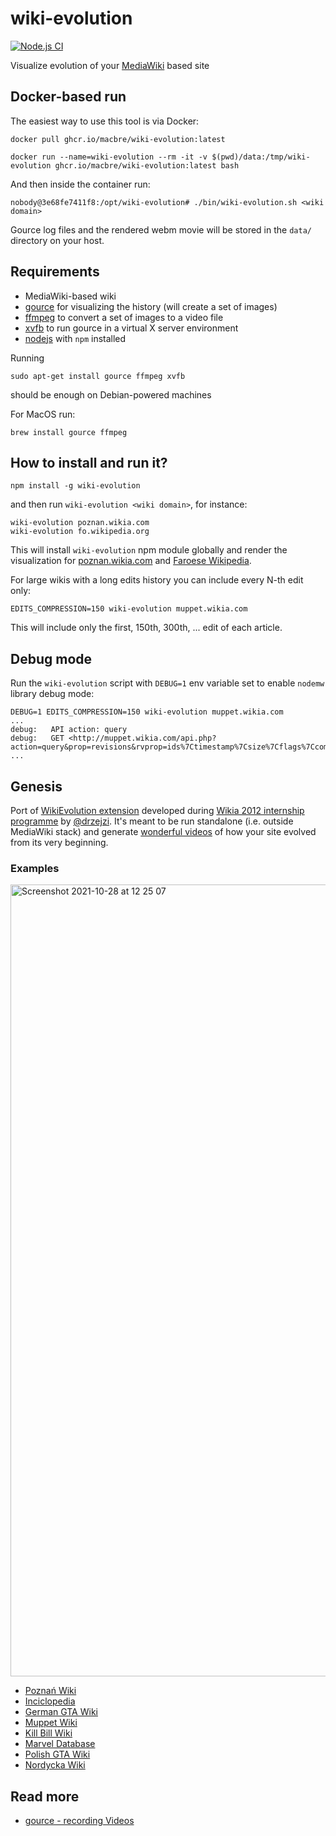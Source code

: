wiki-evolution
==============
[![Node.js CI](https://github.com/macbre/wiki-evolution/actions/workflows/node.js.yml/badge.svg)](https://github.com/macbre/wiki-evolution/actions/workflows/node.js.yml)

Visualize evolution of your [MediaWiki](https://www.mediawiki.org/wiki/MediaWiki) based site

## Docker-based run

The easiest way to use this tool is via Docker:

```
docker pull ghcr.io/macbre/wiki-evolution:latest

docker run --name=wiki-evolution --rm -it -v $(pwd)/data:/tmp/wiki-evolution ghcr.io/macbre/wiki-evolution:latest bash
```

And then inside the container run:

```
nobody@3e68fe7411f8:/opt/wiki-evolution# ./bin/wiki-evolution.sh <wiki domain>
```

Gource log files and the rendered webm movie will be stored in the `data/` directory on your host.

## Requirements

* MediaWiki-based wiki
* [gource](https://github.com/acaudwell/Gource) for visualizing the history (will create a set of images)
* [ffmpeg](https://www.ffmpeg.org/) to convert a set of images to a video file
* [xvfb](http://www.x.org/releases/X11R7.6/doc/man/man1/Xvfb.1.xhtml) to run gource in a virtual X server environment
* [nodejs](https://github.com/joyent/node/wiki/Installing-Node.js-via-package-manager) with `npm` installed

Running

```
sudo apt-get install gource ffmpeg xvfb
```

should be enough on Debian-powered machines

For MacOS run:

```
brew install gource ffmpeg
```

## How to install and run it?

```
npm install -g wiki-evolution
```

and then run `wiki-evolution <wiki domain>`, for instance:

```
wiki-evolution poznan.wikia.com
wiki-evolution fo.wikipedia.org
```

This will install `wiki-evolution` npm module globally
and render the visualization for [poznan.wikia.com](http://poznan.wikia.com) and [Faroese Wikipedia](http://fo.wikipedia.org).

For large wikis with a long edits history you can include every N-th edit only:

```
EDITS_COMPRESSION=150 wiki-evolution muppet.wikia.com
```

This will include only the first, 150th, 300th, ... edit of each article.

## Debug mode

Run the `wiki-evolution` script with `DEBUG=1` env variable set to enable `nodemw` library debug mode:

```
DEBUG=1 EDITS_COMPRESSION=150 wiki-evolution muppet.wikia.com
...
debug:   API action: query
debug:   GET <http://muppet.wikia.com/api.php?action=query&prop=revisions&rvprop=ids%7Ctimestamp%7Csize%7Cflags%7Ccomment%7Cuser&rvdir=newer&rvlimit=5000&titles=X&continue=&format=json>
...
```

## Genesis

Port of [WikiEvolution extension](https://github.com/Wikia/app/tree/dev/extensions/wikia/hacks/WikiEvolution)
developed during [Wikia 2012 internship programme](http://community.wikia.com/wiki/User_blog:Macbre/Awesome_Projects_from_our_Interns)
by [@drzejzi](https://github.com/Drzejzi). It's meant to be run standalone (i.e. outside MediaWiki stack) and generate
[wonderful videos](https://www.youtube.com/watch?v=QE32HghV8-I) of how your site evolved from its very beginning.

### Examples

<img width="1267" alt="Screenshot 2021-10-28 at 12 25 07" src="https://user-images.githubusercontent.com/1929317/139246771-12842daa-e6bc-48fd-b9ed-d75fa55a6196.png">

* [Poznań Wiki](https://www.youtube.com/watch?v=QE32HghV8-I)
* [Inciclopedia](https://www.youtube.com/watch?v=-AsGVA3HlSU)
* [German GTA Wiki](https://www.youtube.com/watch?v=a3NbIf3i36g)
* [Muppet Wiki](https://www.youtube.com/watch?v=P-ciO2CcIq0)
* [Kill Bill Wiki](https://www.youtube.com/watch?v=Xbhg1NDIQMs)
* [Marvel Database](https://www.youtube.com/watch?v=l6tggAc8aVM)
* [Polish GTA Wiki](https://www.youtube.com/watch?v=T3hlgdBsX10)
* [Nordycka Wiki](https://youtu.be/Z-GAgJMxTR0)

## Read more

* [gource - recording Videos](http://code.google.com/p/gource/wiki/Videos)
